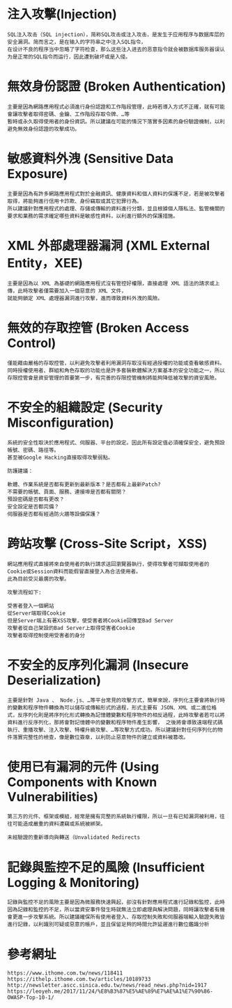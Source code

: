 # 注入攻擊(Injection)
```
SQL注入攻击（SQL injection），简称SQL攻击或注入攻击，是发生于应用程序与数据库层的安全漏洞。简而言之，是在输入的字符串之中注入SQL指令，
在设计不良的程序当中忽略了字符检查，那么这些注入进去的恶意指令就会被数据库服务器误认为是正常的SQL指令而运行，因此遭到破坏或是入侵。
```
# 無效身份認證 (Broken Authentication)
```
主要是因為網路應用程式必須進行身份認證和工作階段管理，此時若導入方式不正確，就有可能會讓攻擊者取得密碼、金鑰、工作階段存取令牌、…等
暫時或永久取得使用者的身份資訊。所以建議在可能的情況下落實多因素的身份驗證機制，以利避免無效身份認證的攻擊成功。
```
# 敏感資料外洩 (Sensitive Data Exposure)
```
主要是因為有許多網路應用程式對於金融資訊、健康資料和個人資料的保護不足，若是被攻擊者取得，將能夠進行信用卡詐欺、身份竊取或其它犯罪行為。
所以建議針對應用程式的處理、存儲或傳輸的資料進行分類，並且根據個人隱私法、監管機關的要求和業務的需求確定哪些資料是敏感性資料，以利進行額外的保護措施。
```
# XML 外部處理器漏洞 (XML External Entity，XEE)
```
主要是因為以 XML 為基礎的網路應用程式沒有管控好權限，直接處理 XML 語法的請求或上傳，此時攻擊者僅需要加入一個惡意的 XML 文件，
就能夠鎖定 XML 處理器漏洞進行攻擊，進而導致資料外洩的風險。
```
# 無效的存取控管 (Broken Access Control)
```
僅能藉由嚴格的存取控管，以利避免攻擊者利用漏洞存取沒有經過授權的功能或查看敏感資料。同時授權使用者、群組和角色存取的功能也是許多套裝軟體解決方案基本的安全功能之一，所以存限控管會是資安管理的首要第一步，有完善的存限控管機制將能夠降低被攻擊的資安風險。
```
# 不安全的組織設定 (Security Misconfiguration)
```
系統的安全性取決於應用程式、伺服器、平台的設定。因此所有設定值必須確保安全，避免預設帳號、密碼、路徑等。
甚至被Google Hacking直接取得攻擊弱點。

防護建議：

軟體、作業系統是否都有更新到最新版本？是否都有上最新Patch?
不需要的帳號、頁面、服務、連接埠是否都有關閉？
預設密碼是否都有更改？
安全設定是否都完備？
伺服器是否都有經過防火牆等設備保護？ 
```
# 跨站攻擊 (Cross-Site Script，XSS)
```
網站應用程式直接將來自使用者的執行請求送回瀏覽器執行，使得攻擊者可擷取使用者的Cookie或Session資料而能假冒直接登入為合法使用者。
此為目前受災最廣的攻擊。

攻擊流程如下:

受害者登入一個網站
從Server端取得Cookie
但是Server端上有著XSS攻擊，使受害者將Cookie回傳至Bad Server
攻擊者從自己架設的Bad Server上取得受害者Cookie
攻擊者取得控制使用受害者的身分
```
# 不安全的反序列化漏洞 (Insecure Deserialization)
```
主要是針對 Java 、 Node.js、…等平台常見的攻擊方式，簡單來說，序列化主要會將執行時的變數和程序物件轉換為可以儲存或傳輸形式的過程，形式主要有 JSON、XML 或二進位格式，反序列化則是將序列化形式轉換為記憶體變數和程序物件的相反過程，此時攻擊者若可以將資料進行反序列化，那將會對記憶體中的變數和程序物件產生影響， 之後將會導致遠端程式碼執行、重播攻擊、注入攻擊、特權升級攻擊、…等攻擊方式成功。所以建議針對任何序列化的物件落實完整性的檢查，像是數位簽章，以利防止惡意物件的建立或資料被篡改。
```
# 使用已有漏洞的元件 (Using Components with Known Vulnerabilities)
```
第三方的元件、框架或模組，經常是擁有完整的系統執行權限，所以一旦有已知漏洞被利用，往往可能造成嚴重的資料遭竊或系統被綁架。

未經驗證的重新導向與轉送（Unvalidated Redirects
```
# 記錄與監控不足的風險 (Insufficient Logging & Monitoring)
```
記錄與監控不足的風險主要是因為微服務快速興起，卻沒有針對應用程式進行記錄和監控，此時因為記錄和監控的不足，所以當資安事件發生時就無法立即處理與解決問題，同時讓攻擊者有機會更進一步攻擊系統。所以建議確保所有使用者登入、存取控制失敗和伺服器端輸入驗證失敗皆進行記錄，以利識別可疑或惡意的帳戶，並且保留足夠的時間允許延遲進行數位鑑識分析
```
# 參考網址
```
https://www.ithome.com.tw/news/118411
https://ithelp.ithome.com.tw/articles/10189733
http://newsletter.ascc.sinica.edu.tw/news/read_news.php?nid=1917
https://leoyeh.me/2017/11/24/%E8%B3%87%E5%AE%89%E7%AE%A1%E7%90%86-OWASP-Top-10-1/
```

